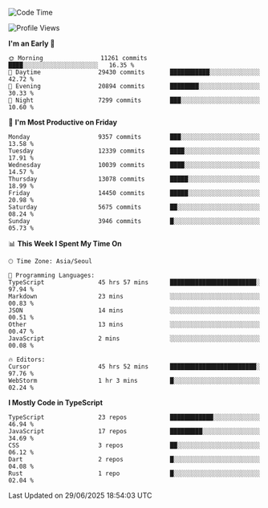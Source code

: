 <!--START_SECTION:waka-->
![Code Time](http://img.shields.io/badge/Code%20Time-7%2C953%20hrs%2025%20mins-blue)

![Profile Views](http://img.shields.io/badge/Profile%20Views-0-blue)

**I'm an Early 🐤** 

```text
🌞 Morning                11261 commits       ████░░░░░░░░░░░░░░░░░░░░░   16.35 % 
🌆 Daytime                29430 commits       ███████████░░░░░░░░░░░░░░   42.72 % 
🌃 Evening                20894 commits       ████████░░░░░░░░░░░░░░░░░   30.33 % 
🌙 Night                  7299 commits        ███░░░░░░░░░░░░░░░░░░░░░░   10.60 % 
```
📅 **I'm Most Productive on Friday** 

```text
Monday                   9357 commits        ███░░░░░░░░░░░░░░░░░░░░░░   13.58 % 
Tuesday                  12339 commits       ████░░░░░░░░░░░░░░░░░░░░░   17.91 % 
Wednesday                10039 commits       ████░░░░░░░░░░░░░░░░░░░░░   14.57 % 
Thursday                 13078 commits       █████░░░░░░░░░░░░░░░░░░░░   18.99 % 
Friday                   14450 commits       █████░░░░░░░░░░░░░░░░░░░░   20.98 % 
Saturday                 5675 commits        ██░░░░░░░░░░░░░░░░░░░░░░░   08.24 % 
Sunday                   3946 commits        █░░░░░░░░░░░░░░░░░░░░░░░░   05.73 % 
```


📊 **This Week I Spent My Time On** 

```text
🕑︎ Time Zone: Asia/Seoul

💬 Programming Languages: 
TypeScript               45 hrs 57 mins      ████████████████████████░   97.94 % 
Markdown                 23 mins             ░░░░░░░░░░░░░░░░░░░░░░░░░   00.83 % 
JSON                     14 mins             ░░░░░░░░░░░░░░░░░░░░░░░░░   00.51 % 
Other                    13 mins             ░░░░░░░░░░░░░░░░░░░░░░░░░   00.47 % 
JavaScript               2 mins              ░░░░░░░░░░░░░░░░░░░░░░░░░   00.08 % 

🔥 Editors: 
Cursor                   45 hrs 52 mins      ████████████████████████░   97.76 % 
WebStorm                 1 hr 3 mins         █░░░░░░░░░░░░░░░░░░░░░░░░   02.24 % 
```

**I Mostly Code in TypeScript** 

```text
TypeScript               23 repos            ████████████░░░░░░░░░░░░░   46.94 % 
JavaScript               17 repos            █████████░░░░░░░░░░░░░░░░   34.69 % 
CSS                      3 repos             ██░░░░░░░░░░░░░░░░░░░░░░░   06.12 % 
Dart                     2 repos             █░░░░░░░░░░░░░░░░░░░░░░░░   04.08 % 
Rust                     1 repo              █░░░░░░░░░░░░░░░░░░░░░░░░   02.04 % 
```




 Last Updated on 29/06/2025 18:54:03 UTC
<!--END_SECTION:waka-->
